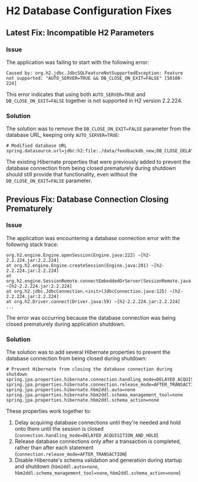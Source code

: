 # H2 Database Configuration Fixes

## Latest Fix: Incompatible H2 Parameters

### Issue
The application was failing to start with the following error:
```
Caused by: org.h2.jdbc.JdbcSQLFeatureNotSupportedException: Feature not supported: "AUTO_SERVER=TRUE && DB_CLOSE_ON_EXIT=FALSE" [50100-224]
```

This error indicates that using both `AUTO_SERVER=TRUE` and `DB_CLOSE_ON_EXIT=FALSE` together is not supported in H2 version 2.2.224.

### Solution
The solution was to remove the `DB_CLOSE_ON_EXIT=FALSE` parameter from the database URL, keeping only `AUTO_SERVER=TRUE`:

```properties
# Modified database URL
spring.datasource.url=jdbc:h2:file:./data/feedbackdb_new;DB_CLOSE_DELAY=-1;AUTO_SERVER=TRUE
```

The existing Hibernate properties that were previously added to prevent the database connection from being closed prematurely during shutdown should still provide that functionality, even without the `DB_CLOSE_ON_EXIT=FALSE` parameter.

## Previous Fix: Database Connection Closing Prematurely

### Issue
The application was encountering a database connection error with the following stack trace:
```
org.h2.engine.Engine.openSession(Engine.java:222) ~[h2-2.2.224.jar:2.2.224]
at org.h2.engine.Engine.createSession(Engine.java:201) ~[h2-2.2.224.jar:2.2.224]
at org.h2.engine.SessionRemote.connectEmbeddedOrServer(SessionRemote.java:343) ~[h2-2.2.224.jar:2.2.224]
at org.h2.jdbc.JdbcConnection.<init>(JdbcConnection.java:125) ~[h2-2.2.224.jar:2.2.224]
at org.h2.Driver.connect(Driver.java:59) ~[h2-2.2.224.jar:2.2.224]
...
```

The error was occurring because the database connection was being closed prematurely during application shutdown.

### Solution
The solution was to add several Hibernate properties to prevent the database connection from being closed during shutdown:

```properties
# Prevent Hibernate from closing the database connection during shutdown
spring.jpa.properties.hibernate.connection.handling_mode=DELAYED_ACQUISITION_AND_HOLD
spring.jpa.properties.hibernate.connection.release_mode=AFTER_TRANSACTION
spring.jpa.properties.hibernate.hbm2ddl.auto=none
spring.jpa.properties.hibernate.hbm2ddl.schema_management_tool=none
spring.jpa.properties.hibernate.hbm2ddl.schema_action=none
```

These properties work together to:
1. Delay acquiring database connections until they're needed and hold onto them until the session is closed (`connection.handling_mode=DELAYED_ACQUISITION_AND_HOLD`)
2. Release database connections only after a transaction is completed, rather than after each statement (`connection.release_mode=AFTER_TRANSACTION`)
3. Disable Hibernate's schema validation and generation during startup and shutdown (`hbm2ddl.auto=none`, `hbm2ddl.schema_management_tool=none`, `hbm2ddl.schema_action=none`)

